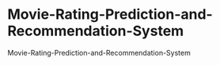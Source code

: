 # Movie-Rating-Prediction-and-Recommendation-System
Movie-Rating-Prediction-and-Recommendation-System
